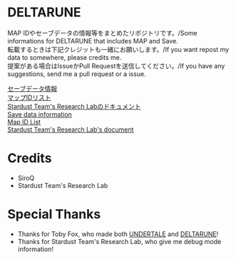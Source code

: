 <!--

	DELTARUNE MapID/SAVE Information.

    Copyright (C) 2018 SiroQ

    This program is free software: you can redistribute it and/or modify
    it under the terms of the GNU General Public License as published by
    the Free Software Foundation, either version 3 of the License, or
    (at your option) any later version.

    This program is distributed in the hope that it will be useful,
    but WITHOUT ANY WARRANTY; without even the implied warranty of
    MERCHANTABILITY or FITNESS FOR A PARTICULAR PURPOSE.  See the
    GNU General Public License for more details.

    You should have received a copy of the GNU General Public License
    along with this program.  If not, see <https://www.gnu.org/licenses/>.

-->

# DELTARUNE
MAP IDやセーブデータの情報等をまとめたリポジトリです。/Some informations for DELTARUNE that includes MAP and Save.  
転載するときは下記クレジットも一緒にお願いします。/If you want repost my data to somewhere, please credits me.  
提案がある場合はIssueかPull Requestを送信してください。/If you have any suggestions, send me a pull request or a issue.  
  
[セーブデータ情報](https://github.com/SiroQ/DELTARUNE/blob/master/SAVE_JA.md)  
[マップIDリスト](https://github.com/SiroQ/DELTARUNE/blob/master/MAP_JA.md)  
[Stardust Team's Research Labのドキュメント](https://docs.google.com/document/d/1JSqTowJOUphgz1KIDgTIJOSO7ciSQllpGI6InAmiBrw)  
[Save data information](https://github.com/SiroQ/DELTARUNE/blob/master/SAVE_EN.md)  
[Map ID List](https://github.com/SiroQ/DELTARUNE/blob/master/MAP_EN.md)  
[Stardust Team's Research Lab's document](https://docs.google.com/document/d/1JSqTowJOUphgz1KIDgTIJOSO7ciSQllpGI6InAmiBrw)  

# Credits
- SiroQ
- Stardust Team's Research Lab
<!-- - Toby Fox -->

# Special Thanks
- Thanks for Toby Fox, who made both [UNDERTALE](https://undertale.com/) and [DELTARUNE](https://deltarune.com)!  
- Thanks for Stardust Team's Research Lab, who give me debug mode information!